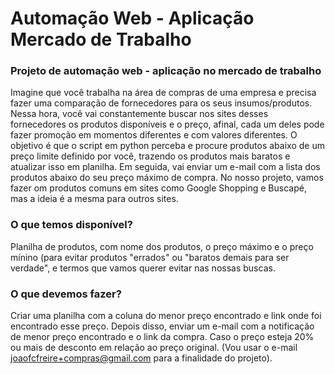# Automação Web - Aplicação Mercado de Trabalho
### Projeto de automação web - aplicação no mercado de trabalho

Imagine que você trabalha na área de compras de uma empresa e precisa fazer uma comparação de fornecedores para os seus insumos/produtos.
Nessa hora, você vai constantemente buscar nos sites desses fornecedores os produtos disponíveis e o preço, afinal, cada um deles pode fazer promoção em momentos diferentes e com valores diferentes.
O objetivo é que o script em python perceba e procure produtos abaixo de um preço limite definido por você, trazendo os produtos mais baratos e atualizar isso em planilha.
Em seguida, vai enviar um e-mail com a lista dos produtos abaixo do seu preço máximo de compra.
No nosso projeto, vamos fazer om produtos comuns em sites como Google Shopping e Buscapé, mas a ideia é a mesma para outros sites.

### O que temos disponível?

Planilha de produtos, com nome dos produtos, o preço máximo e o preço mínino (para evitar produtos "errados" ou "baratos demais para ser verdade", e termos que vamos querer evitar nas nossas buscas.

### O que devemos fazer?

Criar uma planilha com a coluna do menor preço encontrado e link onde foi encontrado esse preço. Depois disso, enviar um e-mail com a notificação de menor preço encontrado e o link da compra.
Caso o preço esteja 20% ou mais de desconto em relação ao preço original. (Vou usar o e-mail joaofcfreire+compras@gmail.com para a finalidade do projeto).

